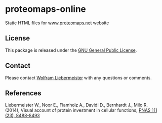 proteomaps-online
=================

Static HTML files for www.proteomaps.net website

## License
This package is released under the [GNU General Public License](LICENSE).

## Contact
Please contact [Wolfram Liebermeister](mailto:wolfram.liebermeister@gmail.com) with any questions or comments.

## References
Liebermeister W., Noor E., Flamholz A., Davidi D., Bernhardt J., Milo R. (2014),
Visual account of protein investment in cellular functions,
[PNAS 111 (23), 8488-8493](https://www.pnas.org/content/111/23/8488)